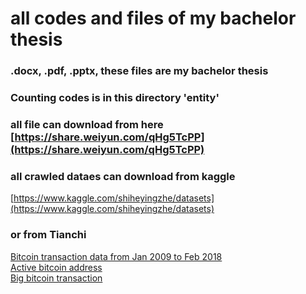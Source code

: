# all codes and files of my bachelor thesis <br>

### .docx, .pdf, .pptx, these files are my bachelor thesis <br>
### Counting codes is in this directory 'entity' <br>
### all file can download from here [https://share.weiyun.com/qHg5TcPP](https://share.weiyun.com/qHg5TcPP) <br>
### all crawled dataes can download from kaggle <br>
[https://www.kaggle.com/shiheyingzhe/datasets](https://www.kaggle.com/shiheyingzhe/datasets) <br>
### or from Tianchi <br>
[Bitcoin transaction data from Jan 2009 to Feb 2018](https://tianchi.aliyun.com/dataset/dataDetail?dataId=61299) <br>
[Active bitcoin address](https://tianchi.aliyun.com/dataset/dataDetail?dataId=61507) <br>
[Big bitcoin transaction](https://tianchi.aliyun.com/dataset/dataDetail?dataId=61506) <br>